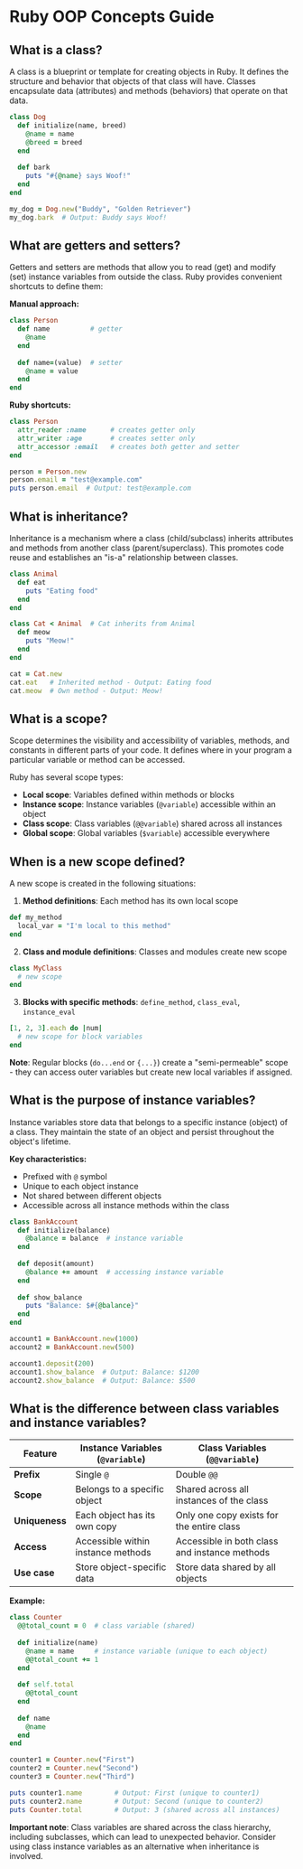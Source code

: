 # Ruby OOP Concepts Guide

## What is a class?

A class is a blueprint or template for creating objects in Ruby. It defines the structure and behavior that objects of that class will have. Classes encapsulate data (attributes) and methods (behaviors) that operate on that data.

```ruby
class Dog
  def initialize(name, breed)
    @name = name
    @breed = breed
  end
  
  def bark
    puts "#{@name} says Woof!"
  end
end

my_dog = Dog.new("Buddy", "Golden Retriever")
my_dog.bark  # Output: Buddy says Woof!
```

## What are getters and setters?

Getters and setters are methods that allow you to read (get) and modify (set) instance variables from outside the class. Ruby provides convenient shortcuts to define them:

**Manual approach:**
```ruby
class Person
  def name          # getter
    @name
  end
  
  def name=(value)  # setter
    @name = value
  end
end
```

**Ruby shortcuts:**
```ruby
class Person
  attr_reader :name      # creates getter only
  attr_writer :age       # creates setter only
  attr_accessor :email   # creates both getter and setter
end

person = Person.new
person.email = "test@example.com"
puts person.email  # Output: test@example.com
```

## What is inheritance?

Inheritance is a mechanism where a class (child/subclass) inherits attributes and methods from another class (parent/superclass). This promotes code reuse and establishes an "is-a" relationship between classes.

```ruby
class Animal
  def eat
    puts "Eating food"
  end
end

class Cat < Animal  # Cat inherits from Animal
  def meow
    puts "Meow!"
  end
end

cat = Cat.new
cat.eat   # Inherited method - Output: Eating food
cat.meow  # Own method - Output: Meow!
```

## What is a scope?

Scope determines the visibility and accessibility of variables, methods, and constants in different parts of your code. It defines where in your program a particular variable or method can be accessed.

Ruby has several scope types:
- **Local scope**: Variables defined within methods or blocks
- **Instance scope**: Instance variables (`@variable`) accessible within an object
- **Class scope**: Class variables (`@@variable`) shared across all instances
- **Global scope**: Global variables (`$variable`) accessible everywhere

## When is a new scope defined?

A new scope is created in the following situations:

1. **Method definitions**: Each method has its own local scope
```ruby
def my_method
  local_var = "I'm local to this method"
end
```

2. **Class and module definitions**: Classes and modules create new scope
```ruby
class MyClass
  # new scope
end
```

3. **Blocks with specific methods**: `define_method`, `class_eval`, `instance_eval`
```ruby
[1, 2, 3].each do |num|
  # new scope for block variables
end
```

**Note**: Regular blocks (`do...end` or `{...}`) create a "semi-permeable" scope - they can access outer variables but create new local variables if assigned.

## What is the purpose of instance variables?

Instance variables store data that belongs to a specific instance (object) of a class. They maintain the state of an object and persist throughout the object's lifetime.

**Key characteristics:**
- Prefixed with `@` symbol
- Unique to each object instance
- Not shared between different objects
- Accessible across all instance methods within the class

```ruby
class BankAccount
  def initialize(balance)
    @balance = balance  # instance variable
  end
  
  def deposit(amount)
    @balance += amount  # accessing instance variable
  end
  
  def show_balance
    puts "Balance: $#{@balance}"
  end
end

account1 = BankAccount.new(1000)
account2 = BankAccount.new(500)

account1.deposit(200)
account1.show_balance  # Output: Balance: $1200
account2.show_balance  # Output: Balance: $500
```

## What is the difference between class variables and instance variables?

| Feature | Instance Variables (`@variable`) | Class Variables (`@@variable`) |
|---------|----------------------------------|--------------------------------|
| **Prefix** | Single `@` | Double `@@` |
| **Scope** | Belongs to a specific object | Shared across all instances of the class |
| **Uniqueness** | Each object has its own copy | Only one copy exists for the entire class |
| **Access** | Accessible within instance methods | Accessible in both class and instance methods |
| **Use case** | Store object-specific data | Store data shared by all objects |

**Example:**
```ruby
class Counter
  @@total_count = 0  # class variable (shared)
  
  def initialize(name)
    @name = name     # instance variable (unique to each object)
    @@total_count += 1
  end
  
  def self.total
    @@total_count
  end
  
  def name
    @name
  end
end

counter1 = Counter.new("First")
counter2 = Counter.new("Second")
counter3 = Counter.new("Third")

puts counter1.name        # Output: First (unique to counter1)
puts counter2.name        # Output: Second (unique to counter2)
puts Counter.total        # Output: 3 (shared across all instances)
```

**Important note**: Class variables are shared across the class hierarchy, including subclasses, which can lead to unexpected behavior. Consider using class instance variables as an alternative when inheritance is involved.